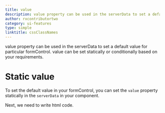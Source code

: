 ```yaml
---
title: value
description: value property can be used in the serverData to set a default value for particular formControl. value can be set statically or conditionally based on your requirements.
author: rxcontributortwo
category: ui-features
type: simple
linktitle: cssClassNames
---
```



<div class="title-bar"><p>value property can be used in the serverData to set a default value for particular formControl. value can be set statically or conditionally based on your requirements.</p></div>

# Static value

To set the default value in your formControl, you can set the `value` property statically in the `serverData` in your component. 

<div component="app-code" key="value-static-component"></div>
Next, we need to write html code.
<div component="app-code" key="value-static-html"></div>
<div component="app-example-runner" ref-component="app-value-static"></div>

